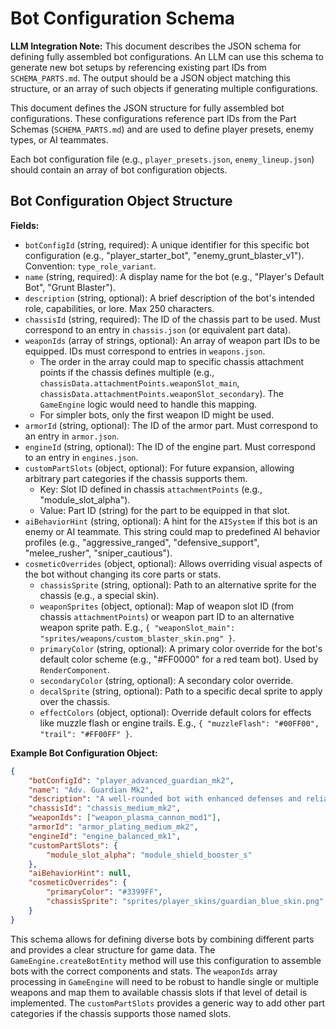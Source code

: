 # Bot Configuration Schema

**LLM Integration Note:** This document describes the JSON schema for defining fully assembled bot configurations. An LLM can use this schema to generate new bot setups by referencing existing part IDs from `SCHEMA_PARTS.md`. The output should be a JSON object matching this structure, or an array of such objects if generating multiple configurations.

This document defines the JSON structure for fully assembled bot configurations. These configurations reference part IDs from the Part Schemas (`SCHEMA_PARTS.md`) and are used to define player presets, enemy types, or AI teammates.

Each bot configuration file (e.g., `player_presets.json`, `enemy_lineup.json`) should contain an array of bot configuration objects.

## Bot Configuration Object Structure

**Fields:**

*   `botConfigId` (string, required): A unique identifier for this specific bot configuration (e.g., "player_starter_bot", "enemy_grunt_blaster_v1"). Convention: `type_role_variant`.
*   `name` (string, required): A display name for the bot (e.g., "Player's Default Bot", "Grunt Blaster").
*   `description` (string, optional): A brief description of the bot's intended role, capabilities, or lore. Max 250 characters.
*   `chassisId` (string, required): The ID of the chassis part to be used. Must correspond to an entry in `chassis.json` (or equivalent part data).
*   `weaponIds` (array of strings, optional): An array of weapon part IDs to be equipped. IDs must correspond to entries in `weapons.json`.
    *   The order in the array could map to specific chassis attachment points if the chassis defines multiple (e.g., `chassisData.attachmentPoints.weaponSlot_main`, `chassisData.attachmentPoints.weaponSlot_secondary`). The `GameEngine` logic would need to handle this mapping.
    *   For simpler bots, only the first weapon ID might be used.
*   `armorId` (string, optional): The ID of the armor part. Must correspond to an entry in `armor.json`.
*   `engineId` (string, optional): The ID of the engine part. Must correspond to an entry in `engines.json`.
*   `customPartSlots` (object, optional): For future expansion, allowing arbitrary part categories if the chassis supports them.
    *   Key: Slot ID defined in chassis `attachmentPoints` (e.g., "module_slot_alpha").
    *   Value: Part ID (string) for the part to be equipped in that slot.
*   `aiBehaviorHint` (string, optional): A hint for the `AISystem` if this bot is an enemy or AI teammate. This string could map to predefined AI behavior profiles (e.g., "aggressive_ranged", "defensive_support", "melee_rusher", "sniper_cautious").
*   `cosmeticOverrides` (object, optional): Allows overriding visual aspects of the bot without changing its core parts or stats.
    *   `chassisSprite` (string, optional): Path to an alternative sprite for the chassis (e.g., a special skin).
    *   `weaponSprites` (object, optional): Map of weapon slot ID (from chassis `attachmentPoints`) or weapon part ID to an alternative weapon sprite path. E.g., `{ "weaponSlot_main": "sprites/weapons/custom_blaster_skin.png" }`.
    *   `primaryColor` (string, optional): A primary color override for the bot's default color scheme (e.g., "#FF0000" for a red team bot). Used by `RenderComponent`.
    *   `secondaryColor` (string, optional): A secondary color override.
    *   `decalSprite` (string, optional): Path to a specific decal sprite to apply over the chassis.
    *   `effectColors` (object, optional): Override default colors for effects like muzzle flash or engine trails. E.g., `{ "muzzleFlash": "#00FF00", "trail": "#FF00FF" }`.

**Example Bot Configuration Object:**

```json
{
    "botConfigId": "player_advanced_guardian_mk2",
    "name": "Adv. Guardian Mk2",
    "description": "A well-rounded bot with enhanced defenses and reliable plasma firepower, customized for a tactical role.",
    "chassisId": "chassis_medium_mk2",
    "weaponIds": ["weapon_plasma_cannon_mod1"],
    "armorId": "armor_plating_medium_mk2",
    "engineId": "engine_balanced_mk1",
    "customPartSlots": {
        "module_slot_alpha": "module_shield_booster_s"
    },
    "aiBehaviorHint": null,
    "cosmeticOverrides": {
        "primaryColor": "#3399FF",
        "chassisSprite": "sprites/player_skins/guardian_blue_skin.png"
    }
}
```

This schema allows for defining diverse bots by combining different parts and provides a clear structure for game data. The `GameEngine.createBotEntity` method will use this configuration to assemble bots with the correct components and stats.
The `weaponIds` array processing in `GameEngine` will need to be robust to handle single or multiple weapons and map them to available chassis slots if that level of detail is implemented.
The `customPartSlots` provides a generic way to add other part categories if the chassis supports those named slots.
